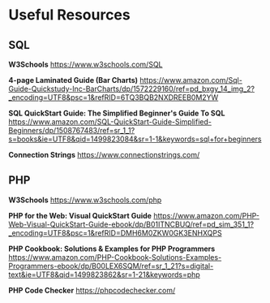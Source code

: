 # Useful Resources


## SQL 


**W3Schools**
https://www.w3schools.com/SQL

**4-page Laminated Guide (Bar Charts)**
https://www.amazon.com/Sql-Guide-Quickstudy-Inc-BarCharts/dp/1572229160/ref=pd_bxgy_14_img_2?_encoding=UTF8&psc=1&refRID=6TQ3BQB2NXDREEB0M2YW

**SQL QuickStart Guide: The Simplified Beginner's Guide To SQL**
https://www.amazon.com/SQL-QuickStart-Guide-Simplified-Beginners/dp/1508767483/ref=sr_1_1?s=books&ie=UTF8&qid=1499823084&sr=1-1&keywords=sql+for+beginners

**Connection Strings**
https://www.connectionstrings.com/


## PHP

**W3Schools**
https://www.w3schools.com/php

**PHP for the Web: Visual QuickStart Guide**
https://www.amazon.com/PHP-Web-Visual-QuickStart-Guide-ebook/dp/B01ITNCBUQ/ref=pd_sim_351_1?_encoding=UTF8&psc=1&refRID=DMH6M0ZKW0GK3ENHXQPS

**PHP Cookbook: Solutions & Examples for PHP Programmers**
https://www.amazon.com/PHP-Cookbook-Solutions-Examples-Programmers-ebook/dp/B00LEX6SQM/ref=sr_1_21?s=digital-text&ie=UTF8&qid=1499823862&sr=1-21&keywords=php

**PHP Code Checker**
https://phpcodechecker.com/
